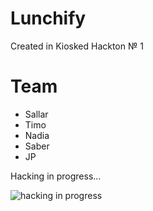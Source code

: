 # Lunchify
Created in Kiosked Hackton № 1

# Team
- Sallar
- Timo
- Nadia
- Saber
- JP

Hacking in progress...

![hacking in progress](http://media.giphy.com/media/eCqFYAVjjDksg/giphy.gif)
